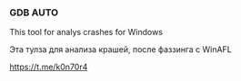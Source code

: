 ### GDB AUTO

This tool for analys crashes for Windows

Эта тулза для анализа крашей, после фаззинга с WinAFL

https://t.me/k0n70r4